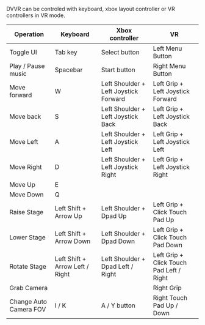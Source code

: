 DVVR can be controled with keyboard, xbox layout controller or VR controllers in VR mode.


Operation | Keyboard | Xbox controller | VR
--- | --- | --- | ---
Toggle UI | Tab key | Select button | Left Menu Button
Play / Pause music | Spacebar | Start button | Right Menu Button
Move forward | W | Left Shoulder + Left Joystick Forward | Left Grip + Left Joystick Forward
Move back | S | Left Shoulder + Left Joystick Back | Left Grip + Left Joystick Back
Move Left | A | Left Shoulder + Left Joystick Left | Left Grip + Left Joystick Left
Move Right | D | Left Shoulder + Left Joystick Right | Left Grip + Left Joystick Right
Move Up | E | 
Move Down | Q |
Raise Stage | Left Shift + Arrow Up | Left Shoulder + Dpad Up | Left Grip + Click Touch Pad Up
Lower Stage | Left Shift + Arrow Down | Left Shoulder + Dpad Down | Left Grip + Click Touch Pad Down
Rotate Stage | Left Shift + Arrow Left / Right | Left Shoulder + Dpad Left / Right | Left Grip + Click Touch Pad Left / Right
Grab Camera | | | Right Grip 
Change Auto Camera FOV | I / K | A / Y button | Right Touch Pad Up / Down
